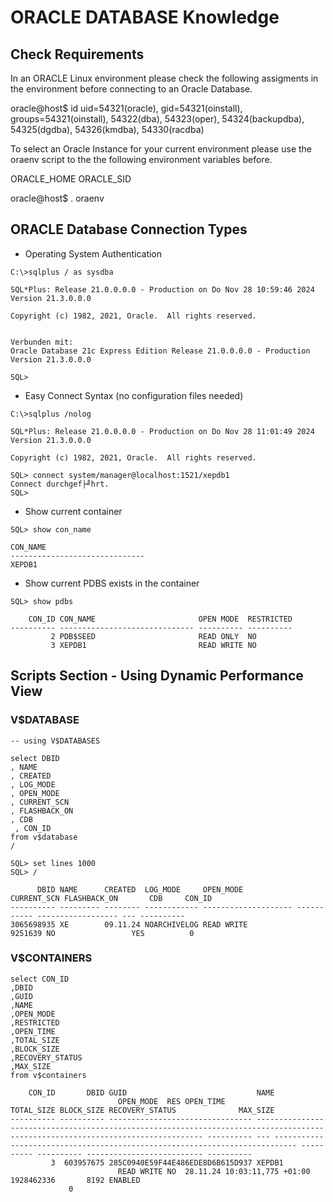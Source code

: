 # ORACLE DATABASE Knowledge

## Check Requirements


In an ORACLE Linux environment please check the following assigments in the environment before connecting to an Oracle Database.

oracle@host$ id <enter>
uid=54321(oracle), gid=54321(oinstall), groups=54321(oinstall), 54322(dba), 54323(oper), 54324(backupdba), 54325(dgdba), 54326(kmdba), 54330(racdba) 

To select an Oracle Instance for your current environment please use the oraenv script to the the following environment variables before.

ORACLE_HOME
ORACLE_SID

oracle@host$ . oraenv



## ORACLE Database Connection Types

- Operating System Authentication

```
C:\>sqlplus / as sysdba

SQL*Plus: Release 21.0.0.0.0 - Production on Do Nov 28 10:59:46 2024
Version 21.3.0.0.0

Copyright (c) 1982, 2021, Oracle.  All rights reserved.


Verbunden mit:
Oracle Database 21c Express Edition Release 21.0.0.0.0 - Production
Version 21.3.0.0.0

SQL>

```

- Easy Connect Syntax (no configuration files needed)

```
C:\>sqlplus /nolog

SQL*Plus: Release 21.0.0.0.0 - Production on Do Nov 28 11:01:49 2024
Version 21.3.0.0.0

Copyright (c) 1982, 2021, Oracle.  All rights reserved.

SQL> connect system/manager@localhost:1521/xepdb1
Connect durchgef├╝hrt.
SQL>
```
- Show current container


```
SQL> show con_name

CON_NAME
------------------------------
XEPDB1

```
- Show current PDBS exists in the container

```
SQL> show pdbs

    CON_ID CON_NAME                       OPEN MODE  RESTRICTED
---------- ------------------------------ ---------- ----------
         2 PDB$SEED                       READ ONLY  NO
         3 XEPDB1                         READ WRITE NO
```


## Scripts Section - Using Dynamic Performance View

### V$DATABASE

```
-- using V$DATABASES

select DBID
, NAME
, CREATED
, LOG_MODE
, OPEN_MODE
, CURRENT_SCN
, FLASHBACK_ON
, CDB
 , CON_ID
from v$database
/

SQL> set lines 1000
SQL> /

      DBID NAME      CREATED  LOG_MODE     OPEN_MODE            CURRENT_SCN FLASHBACK_ON       CDB     CON_ID
---------- --------- -------- ------------ -------------------- ----------- ------------------ --- ----------
3065698935 XE        09.11.24 NOARCHIVELOG READ WRITE               9251639 NO                 YES          0

```

### V$CONTAINERS

```
select CON_ID
,DBID
,GUID
,NAME
,OPEN_MODE
,RESTRICTED
,OPEN_TIME
,TOTAL_SIZE
,BLOCK_SIZE
,RECOVERY_STATUS
,MAX_SIZE
from v$containers

    CON_ID       DBID GUID                             NAME
                        OPEN_MODE  RES OPEN_TIME                                                                   TOTAL_SIZE BLOCK_SIZE RECOVERY_STATUS              MAX_SIZE
---------- ---------- -------------------------------- -------------------------------------------------------------------------------------------------------------------------------- ---------- --- --------------------------------------------------------------------------- ---------- ---------- -------------------------- ----------
         3  603957675 285C0940E59F44E486EDE8D6B615D937 XEPDB1
                        READ WRITE NO  28.11.24 10:03:11,775 +01:00                                                1928462336       8192 ENABLED
             0

```
